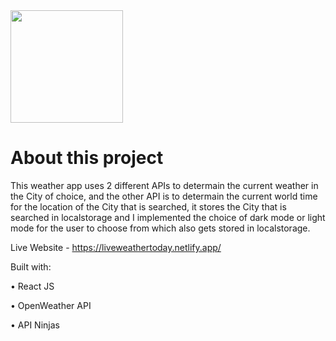 <img src = "https://github.com/rrsebastian/weather-app/assets/144452336/89c28b65-d595-476c-be93-7c49c75faabe" width="180px">

# About this project

This weather app uses 2 different APIs to determain the current weather in the City of choice, and the other API is to determain the current world time for the location of the City that is searched, 
it stores the City that is searched in localstorage and I implemented the choice of dark mode or light mode for the user to choose from which also gets stored in localstorage.


Live Website - https://liveweathertoday.netlify.app/

Built with:

• React JS

• OpenWeather API

• API Ninjas
